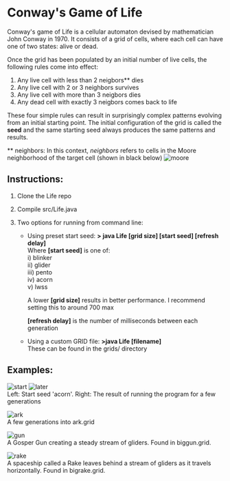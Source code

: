 Conway's Game of Life
======================
Conway's game of Life is a cellular automaton devised by mathematician John Conway in 1970. It consists of a grid of cells, where each
cell can have one of two states: alive or dead.

Once the grid has been populated by an initial number of live cells, the following rules come into effect:
  1. Any live cell with less than 2 neigbors** dies
  2. Any live cell with 2 or 3 neighbors survives
  3. Any live cell with more than 3 neigbors dies
  4. Any dead cell with exactly 3 neigbors comes back to life

These four simple rules can result in surprisingly complex patterns evolving from an initial starting point.
The initial configuration of the grid is called the **seed** and the same starting seed always produces the same patterns and results.

** neighbors: In this context, _neighbors_ refers to cells in the Moore neighborhood of the target cell (shown in black below)
![moore](http://s15.postimg.org/br6z1po6z/moore_n.png "Moore neigborhood of a cell")

Instructions:
-------------
 1. Clone the Life repo
 2. Compile src/Life.java
 3. Two options for running from command line:

    + Using preset start seed: **\> java Life [grid size] [start seed] [refresh delay]**  
       Where **[start seed]** is one of:  
         i)   blinker  
         ii)  glider  
         iii) pento  
         iv)  acorn  
         v)   lwss  
         
      A lower **[grid size]** results in better performance. I recommend setting this to around 700 max  
      
      **[refresh delay]** is the number of milliseconds between each generation
      
    + Using a custom GRID file:  **\>java Life [filename]**  
       These can be found in the grids/ directory
       
Examples:
---------
 ![start](http://s9.postimg.org/7bqvqm38v/acorn_start.png "Initial start seed 'acorn'") 
 ![later](http://s9.postimg.org/ubxj2y12n/acorn_later.png "A few iterations later...")   
  Left: Start seed 'acorn'. Right: The result of running the program for a few generations  
  
![ark](http://s22.postimg.org/7zzg66zup/ark.png "ark.grid")  
 A few generations into ark.grid  
 
![gun](http://s22.postimg.org/p9ad132vl/gun.png "gun.grid")  
A Gosper Gun creating a steady stream of gliders. Found in biggun.grid.  

![rake](http://s22.postimg.org/ol1ii545t/rake.png "rake.grid")  
A spaceship called a Rake leaves behind a stream of gliders as it travels horizontally. Found in bigrake.grid.  
